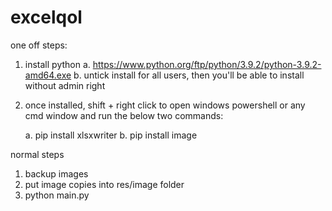 # excelqol
one off steps:

1. install python
	a. https://www.python.org/ftp/python/3.9.2/python-3.9.2-amd64.exe
	b. untick install for all users, then you'll be able to install without admin right
2. once installed, shift + right click to open windows powershell or any cmd window and run the below two commands:

	a. pip install xlsxwriter
	b. pip install image

normal steps

1. backup images
2. put image copies into res/image folder
3. python main.py
